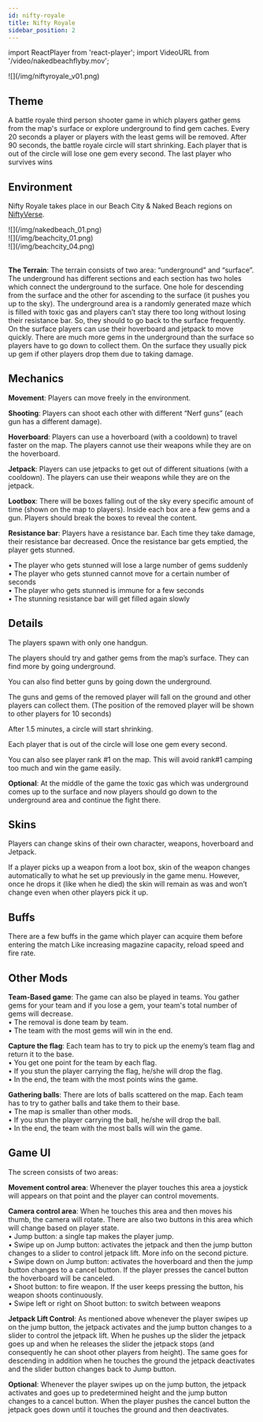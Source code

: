 ```yaml
---
id: nifty-royale
title: Nifty Royale
sidebar_position: 2
---
```


import ReactPlayer from 'react-player';
import VideoURL from '/video/nakedbeachflyby.mov';

<div style={{ maxWidth: 450, margin: 'auto' }}>
  ![](/img/niftyroyale_v01.png)
</div>

## Theme

A battle royale third person shooter game in which players gather gems from the map's surface or explore underground to find gem caches. Every 20 seconds a player or players with the least gems will be removed. After 90 seconds, the battle royale circle will start shrinking. Each player that is out of the circle will lose one gem every second. The last player who survives wins

## Environment

Nifty Royale takes place in our Beach City & Naked Beach regions on [NiftyVerse](/docs/overview/games/niftyverse).

<div style={{ maxWidth: 640, marginRight: 'auto' }}>
  ![](/img/nakedbeach_01.png)
</div>
<div style={{ maxWidth: 640, marginLeft: 'auto' }}>
  ![](/img/beachcity_01.png)
</div>
<div style={{ maxWidth: 640, marginRight: 'auto' }}>
  ![](/img/beachcity_04.png)
</div>

<ReactPlayer playing controls url={VideoURL} width="100%" />
<br />

**The Terrain**: The terrain consists of two area: “underground” and “surface”. The underground has different sections and each section has two holes which connect the underground to the surface. One hole for descending from the surface and the other for ascending to the surface (it pushes you up to the sky). The underground area is a randomly generated maze which is filled with toxic gas and players can’t stay there too long without losing their resistance bar. So, they should to go back to the surface frequently. On the surface players can use their hoverboard and jetpack to move quickly. There are much more gems in the underground than the surface so players have to go down to collect them. On the surface they usually pick up gem if other players drop them due to taking damage.

## Mechanics

**Movement**: Players can move freely in the environment.

**Shooting**: Players can shoot each other with different “Nerf guns” (each gun has a different damage).

**Hoverboard**: Players can use a hoverboard (with a cooldown) to travel faster on the map. The players cannot use their weapons while they are on the hoverboard.

**Jetpack**: Players can use jetpacks to get out of different situations (with a cooldown). The players can use their weapons while they are on the jetpack.

**Lootbox**: There will be boxes falling out of the sky every specific amount of time (shown on the map to players). Inside each box are a few gems and a gun. Players should break the boxes to reveal the content.

**Resistance bar**: Players have a resistance bar. Each time they take damage, their resistance bar decreased. Once the resistance bar gets emptied, the player gets stunned.

• The player who gets stunned will lose a large number of gems suddenly  
• The player who gets stunned cannot move for a certain number of seconds  
• The player who gets stunned is immune for a few seconds  
• The stunning resistance bar will get filled again slowly

## Details

The players spawn with only one handgun.

The players should try and gather gems from the map’s surface. They can find more by going underground.

You can also find better guns by going down the underground.

The guns and gems of the removed player will fall on the ground and other players can collect them. (The position of the removed player will be shown to other players for 10 seconds)

After 1.5 minutes, a circle will start shrinking.

Each player that is out of the circle will lose one gem every second.

You can also see player rank #1 on the map. This will avoid rank#1 camping too much and win the game easily.

**Optional**: At the middle of the game the toxic gas which was underground comes up to the surface and now players should go down to the underground area and continue the fight there.

## Skins

Players can change skins of their own character, weapons, hoverboard and Jetpack.

If a player picks up a weapon from a loot box, skin of the weapon changes automatically to what he set up previously in the game menu. However, once he drops it (like when he died) the skin will remain as was and won’t change even when other players pick it up.

## Buffs

There are a few buffs in the game which player can acquire them before entering the match Like increasing magazine capacity, reload speed and fire rate.

## Other Mods

**Team-Based game**: The game can also be played in teams. You gather gems for your team and if you lose a gem, your team's total number of gems will decrease.  
• The removal is done team by team.  
• The team with the most gems will win in the end.

**Capture the flag**: Each team has to try to pick up the enemy’s team flag and return it to the base.  
• You get one point for the team by each flag.  
• If you stun the player carrying the flag, he/she will drop the flag.  
• In the end, the team with the most points wins the game.

**Gathering balls**: There are lots of balls scattered on the map. Each team has to try to gather balls and take them to their base.  
• The map is smaller than other mods.  
• If you stun the player carrying the ball, he/she will drop the ball.  
• In the end, the team with the most balls will win the game.

## Game UI

The screen consists of two areas:

**Movement control area**: Whenever the player touches this area a joystick will appears on that point and the player can control movements.

**Camera control area**: When he touches this area and then moves his thumb, the camera will rotate. There are also two buttons in this area which will change based on player state.  
• Jump button: a single tap makes the player jump.  
• Swipe up on Jump button: activates the jetpack and then the jump button changes to a slider to control jetpack lift. More info on the second picture.  
• Swipe down on Jump button: activates the hoverboard and then the jump button changes to a cancel button. If the player presses the cancel button the hoverboard will be canceled.  
• Shoot button: to fire weapon. If the user keeps pressing the button, his weapon shoots continuously.  
• Swipe left or right on Shoot button: to switch between weapons

**Jetpack Lift Control**: As mentioned above whenever the player swipes up on the jump button, the jetpack activates and the jump button changes to a slider to control the jetpack lift. When he pushes up the slider the jetpack goes up and when he releases the slider the jetpack stops (and consequently he can shoot other players from height). The same goes for descending in addition when he touches the ground the jetpack deactivates and the slider button changes back to Jump button.

**Optional**: Whenever the player swipes up on the jump button, the jetpack activates and goes up to predetermined height and the jump button changes to a cancel button. When the player pushes the cancel button the jetpack goes down until it touches the ground and then deactivates.
